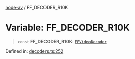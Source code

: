 [node-av](../globals.md) / FF\_DECODER\_R10K

# Variable: FF\_DECODER\_R10K

> `const` **FF\_DECODER\_R10K**: [`FFVideoDecoder`](../type-aliases/FFVideoDecoder.md)

Defined in: [decoders.ts:252](https://github.com/seydx/av/blob/f8631fc881b394300b1479f511d55cf1c370a87f/src/constants/decoders.ts#L252)
